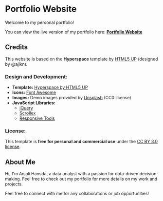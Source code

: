 # Portfolio Website

Welcome to my personal portfolio! 

You can view the live version of my portfolio here: [**Portfolio Website**]( https://anjalihansda16.github.io/)

## Credits

This website is based on the **Hyperspace** template by [HTML5 UP](https://html5up.net) (designed by @ajlkn).

### Design and Development:
- **Template:** [Hyperspace by HTML5 UP](https://html5up.net/hyperspace)
- **Icons:** [Font Awesome](https://fontawesome.com)
- **Images:** Demo images provided by [Unsplash](https://unsplash.com) (CC0 license)
- **JavaScript Libraries:**
  - [jQuery](https://jquery.com)
  - [Scrollex](https://github.com/ajlkn/jquery.scrollex)
  - [Responsive Tools](https://github.com/ajlkn/responsive-tools)

### License:
This template is **free for personal and commercial use** under the [CC BY 3.0 license](https://html5up.net/license).

## About Me

Hi, I'm Anjali Hansda, a data analyst with a passion for data-driven decision-making. Feel free to check out my portfolio for more details on my work and projects.

Feel free to connect with me for any collaborations or job opportunities!
